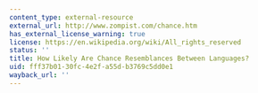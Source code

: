 ```yaml
---
content_type: external-resource
external_url: http://www.zompist.com/chance.htm
has_external_license_warning: true
license: https://en.wikipedia.org/wiki/All_rights_reserved
status: ''
title: How Likely Are Chance Resemblances Between Languages?
uid: fff37b01-30fc-4e2f-a55d-b3769c5dd0e1
wayback_url: ''
---
```

